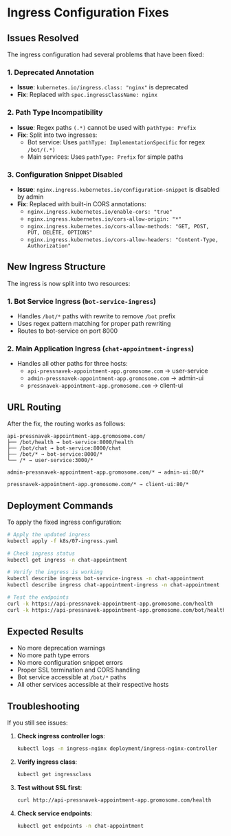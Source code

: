 # Ingress Configuration Fixes

## Issues Resolved

The ingress configuration had several problems that have been fixed:

### 1. Deprecated Annotation
- **Issue**: `kubernetes.io/ingress.class: "nginx"` is deprecated
- **Fix**: Replaced with `spec.ingressClassName: nginx`

### 2. Path Type Incompatibility  
- **Issue**: Regex paths `(.*)` cannot be used with `pathType: Prefix`
- **Fix**: Split into two ingresses:
  - Bot service: Uses `pathType: ImplementationSpecific` for regex `/bot/(.*)`
  - Main services: Uses `pathType: Prefix` for simple paths

### 3. Configuration Snippet Disabled
- **Issue**: `nginx.ingress.kubernetes.io/configuration-snippet` is disabled by admin
- **Fix**: Replaced with built-in CORS annotations:
  - `nginx.ingress.kubernetes.io/enable-cors: "true"`
  - `nginx.ingress.kubernetes.io/cors-allow-origin: "*"`
  - `nginx.ingress.kubernetes.io/cors-allow-methods: "GET, POST, PUT, DELETE, OPTIONS"`
  - `nginx.ingress.kubernetes.io/cors-allow-headers: "Content-Type, Authorization"`

## New Ingress Structure

The ingress is now split into two resources:

### 1. Bot Service Ingress (`bot-service-ingress`)
- Handles `/bot/*` paths with rewrite to remove `/bot` prefix
- Uses regex pattern matching for proper path rewriting
- Routes to bot-service on port 8000

### 2. Main Application Ingress (`chat-appointment-ingress`)  
- Handles all other paths for three hosts:
  - `api-pressnavek-appointment-app.gromosome.com` → user-service
  - `admin-pressnavek-appointment-app.gromosome.com` → admin-ui
  - `pressnavek-appointment-app.gromosome.com` → client-ui

## URL Routing

After the fix, the routing works as follows:

```
api-pressnavek-appointment-app.gromosome.com/
├── /bot/health → bot-service:8000/health
├── /bot/chat → bot-service:8000/chat  
├── /bot/* → bot-service:8000/*
└── /* → user-service:3000/*

admin-pressnavek-appointment-app.gromosome.com/* → admin-ui:80/*

pressnavek-appointment-app.gromosome.com/* → client-ui:80/*
```

## Deployment Commands

To apply the fixed ingress configuration:

```bash
# Apply the updated ingress
kubectl apply -f k8s/07-ingress.yaml

# Check ingress status
kubectl get ingress -n chat-appointment

# Verify the ingress is working
kubectl describe ingress bot-service-ingress -n chat-appointment
kubectl describe ingress chat-appointment-ingress -n chat-appointment

# Test the endpoints
curl -k https://api-pressnavek-appointment-app.gromosome.com/health
curl -k https://api-pressnavek-appointment-app.gromosome.com/bot/health
```

## Expected Results

- No more deprecation warnings
- No more path type errors
- No more configuration snippet errors
- Proper SSL termination and CORS handling
- Bot service accessible at `/bot/*` paths
- All other services accessible at their respective hosts

## Troubleshooting

If you still see issues:

1. **Check ingress controller logs**:
   ```bash
   kubectl logs -n ingress-nginx deployment/ingress-nginx-controller
   ```

2. **Verify ingress class**:
   ```bash
   kubectl get ingressclass
   ```

3. **Test without SSL first**:
   ```bash
   curl http://api-pressnavek-appointment-app.gromosome.com/health
   ```

4. **Check service endpoints**:
   ```bash
   kubectl get endpoints -n chat-appointment
   ```